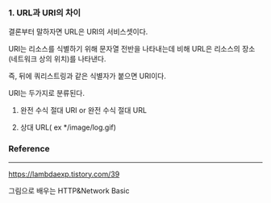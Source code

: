 
### 1. URL과 URI의 차이

결론부터 말하자면 URL은 URI의 서비스셋이다.

URI는 리소스를 식별하기 위해 문자열 전반을 나타내는데 비해 URL은 리소스의 장소(네트워크 상의 위치)를 나타낸다.

즉, 뒤에 쿼리스트링과 같은 식별자가 붙으면 URI이다.

URI는 두가지로 분류된다.

1. 완전 수식 절대 URI or 완전 수식 절대 URL

2. 상대 URL( ex */image/log.gif) 


### Reference

----

https://lambdaexp.tistory.com/39

그림으로 배우는 HTTP&Network Basic
